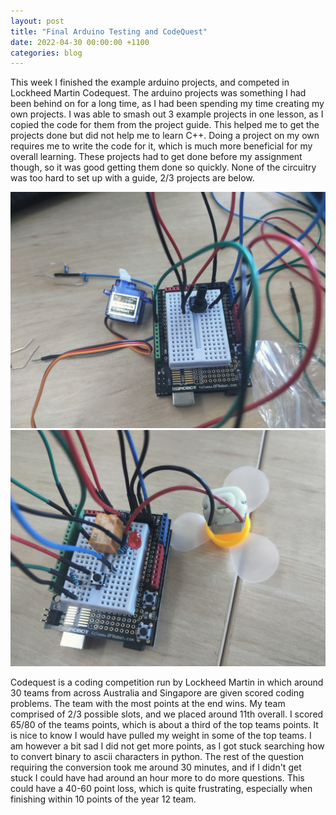 ```yaml
---
layout: post
title: "Final Arduino Testing and CodeQuest"
date: 2022-04-30 00:00:00 +1100
categories: blog
---
```


This week I finished the example arduino projects, and competed in Lockheed Martin Codequest. The arduino projects was something I had been behind on for a long time, as I had been spending my time creating my own projects. I was able to smash out 3 example projects in one lesson, as I copied the code for them from the project guide. This helped me to get the projects done but did not help me to learn C++. Doing a project on my own requires me to write the code for it, which is much more beneficial for my overall learning. These projects had to get done before my assignment though, so it was good getting them done so quickly. None of the circuitry was too hard to set up with a guide, 2/3 projects are below.

<p align="center">
    <img src="/assets/Final-Arduino/Circuit1.jpg"/> <img src="/assets/Final-Arduino/Circuit2.jpg" />
</p>

Codequest is a coding competition run by Lockheed Martin in which around 30 teams from across Australia and Singapore are given scored coding problems. The team with the most points at the end wins. My team comprised of 2/3 possible slots, and we placed around 11th overall. I scored 65/80 of the teams points, which is about a third of the top teams points. It is nice to know I would have pulled my weight in some of the top teams. I am however a bit sad I did not get more points, as I got stuck searching how to convert binary to ascii characters in python. The rest of the question requiring the conversion took me around 30 minutes, and if I didn't get stuck I could have had around an hour more to do more questions. This could have a 40-60 point loss, which is quite frustrating, especially when finishing within 10 points of the year 12 team. 